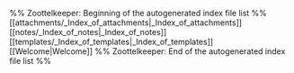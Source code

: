 %% Zoottelkeeper: Beginning of the autogenerated index file list  %%
 [[attachments/_Index_of_attachments|_Index_of_attachments]]
 [[notes/_Index_of_notes|_Index_of_notes]]
 [[templates/_Index_of_templates|_Index_of_templates]]
 [[Welcome|Welcome]]
%% Zoottelkeeper: End of the autogenerated index file list  %%
